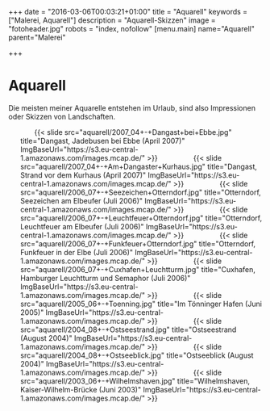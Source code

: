 +++
date = "2016-03-06T00:03:21+01:00"
title = "Aquarell"
keywords = ["Malerei, Aquarell"]
description = "Aquarell-Skizzen"
image = "fotoheader.jpg"
robots = "index, nofollow"
[menu.main]
    name="Aquarell"
    parent="Malerei"

+++

# Aquarell

Die meisten meiner Aquarelle entstehen im Urlaub, sind also Impressionen oder Skizzen von Landschaften.

<div class="slider" style="Height:500px;">
    <ul class="slides" style="Height:420px;">
        {{< slide src="aquarell/2007_04+-+Dangast+bei+Ebbe.jpg" title="Dangast, Jadebusen bei Ebbe (April 2007)" ImgBaseUrl="https://s3.eu-central-1.amazonaws.com/images.mcap.de/" >}}           
        {{< slide src="aquarell/2007_04+-+Am+Dangaster+Kurhaus.jpg" title="Dangast, Strand vor dem Kurhaus (April 2007)" ImgBaseUrl="https://s3.eu-central-1.amazonaws.com/images.mcap.de/" >}}           
         {{< slide src="aquarell/2006_07+-+Seezeichen+Otterndorf.jpg" title="Otterndorf, Seezeichen am Elbeufer (Juli 2006)" ImgBaseUrl="https://s3.eu-central-1.amazonaws.com/images.mcap.de/" >}}           
         {{< slide src="aquarell/2006_07+-+Leuchtfeuer+Otterndorf.jpg" title="Otterndorf, Leuchtfeuer am Elbeufer (Juli 2006)" ImgBaseUrl="https://s3.eu-central-1.amazonaws.com/images.mcap.de/" >}}           
         {{< slide src="aquarell/2006_07+-+Funkfeuer+Otterndorf.jpg" title="Otterndorf, Funkfeuer in der Elbe (Juli 2006)" ImgBaseUrl="https://s3.eu-central-1.amazonaws.com/images.mcap.de/" >}}           
       {{< slide src="aquarell/2006_07+-+Cuxhafen+Leuchtturm.jpg" title="Cuxhafen, Hamburger Leuchtturm und Semaphor (Juli 2006)" ImgBaseUrl="https://s3.eu-central-1.amazonaws.com/images.mcap.de/" >}}           
        {{< slide src="aquarell/2005_06+-+Toenning.jpg" title="Im Tönninger Hafen (Juni 2005)" ImgBaseUrl="https://s3.eu-central-1.amazonaws.com/images.mcap.de/" >}}           
        {{< slide src="aquarell/2004_08+-+Ostseestrand.jpg" title="Ostseestrand (August 2004)" ImgBaseUrl="https://s3.eu-central-1.amazonaws.com/images.mcap.de/" >}}           
        {{< slide src="aquarell/2004_08+-+Ostseeblick.jpg" title="Ostseeblick (August 2004)" ImgBaseUrl="https://s3.eu-central-1.amazonaws.com/images.mcap.de/" >}}           
        {{< slide src="aquarell/2003_06+-+Wilhelmshaven.jpg" title="Wilhelmshaven, Kaiser-Wilhelm-Brücke (Juni 2003)" ImgBaseUrl="https://s3.eu-central-1.amazonaws.com/images.mcap.de/" >}}           
    </ul>
</div>
